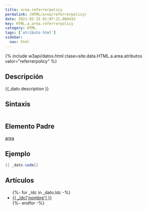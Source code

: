```yaml
---
title: area.referrerpolicy
permalink: /HTML/area/referrerpolicy/
date: 2021-02-15 01:07:21.066432
key: HTML.a.area.referrerpolicy
category: HTML
tags: ['atributo html']
sidebar: 
  nav: html
---
```


{% include w3api/datos.html clase=site.data.HTML.a.area.atributos valor="referrerpolicy" %}

## Descripción
{{_dato.description }}

## Sintaxis
~~~html
~~~

## Elemento Padre
[area](/HTML/area/)

## Ejemplo
~~~java
{{ _dato.code}}
~~~

## Artículos
<ul>
{%- for _ldc in _dato.ldc -%}
   <li>
       <a href="{{_ldc['url'] }}">{{ _ldc['nombre'] }}</a>
   </li>
{%- endfor -%}
</ul>
